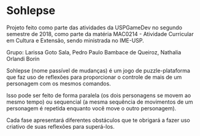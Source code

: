 # Sohlepse
Projeto feito como parte das atividades da USPGameDev no segundo semestre de 2018, como parte da matéria MAC0214 - Atividade Curricular em Cultura e Extensão, sendo ministrada no IME-USP.

Grupo:  Larissa Goto Sala, Pedro Paulo Bambace de Queiroz, Nathalia Orlandi Borin

Sohlepse (nome passível de mudanças) é um jogo de puzzle-plataforma que faz uso de reflexões para proporcionar o controle de mais de um personagem com os mesmos comandos.

Isso pode ser feito de forma paralela (os dois personagens se movem ao mesmo tempo) ou sequencial (a mesma sequência de movimentos de um personagem é repetida enquanto você move o outro personagem).

Cada fase apresentará diferentes obstáculos que te obrigará a fazer uso criativo de suas reflexões para superá-los.
